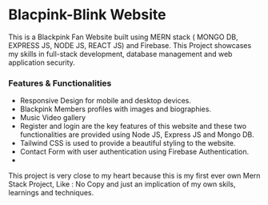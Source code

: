 <h1>Blacpink-Blink Website</h1>
<p>This is a Blackpink Fan Website built using MERN stack ( MONGO DB, EXPRESS JS, NODE JS, REACT JS) and Firebase. This Project showcases my skills in full-stack development, database management and web application security.<p>
<h3>Features & Functionalities </h3>
<ul>
   <li>Responsive Design for mobile and desktop devices.</li>
   <li>Blackpink Members profiles with images and biographies.</li>
   <li>Music Video gallery</li>
   <li>Register and login are the key features of this website and these two functionalities are provided using Node JS, Express JS and Mongo DB.</li>
   <li>Tailwind CSS is used to provide a beautiful styling to the website.</li>
   <li>Contact Form with user authentication using Firebase Authentication.<li>
</ul>
<p>This project is very close to my heart because this is my first ever own Mern Stack Project, Like : No Copy and just an implication of my own skils, learnings and techniques.<p>
